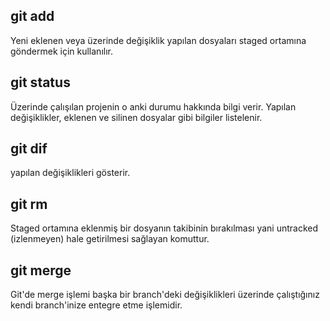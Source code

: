 ## git add
Yeni eklenen veya üzerinde değişiklik yapılan dosyaları staged ortamına göndermek için kullanılır.

## git status
Üzerinde çalışılan projenin o anki durumu hakkında bilgi verir. Yapılan değişiklikler, eklenen ve silinen dosyalar gibi bilgiler listelenir.

## git dif 
yapılan değişiklikleri gösterir.

## git rm 
Staged ortamına eklenmiş bir dosyanın takibinin bırakılması yani untracked (izlenmeyen) hale getirilmesi sağlayan komuttur.

## git merge
Git'de merge işlemi başka bir branch'deki değişiklikleri üzerinde çalıştığınız kendi branch'inize entegre etme işlemidir.

